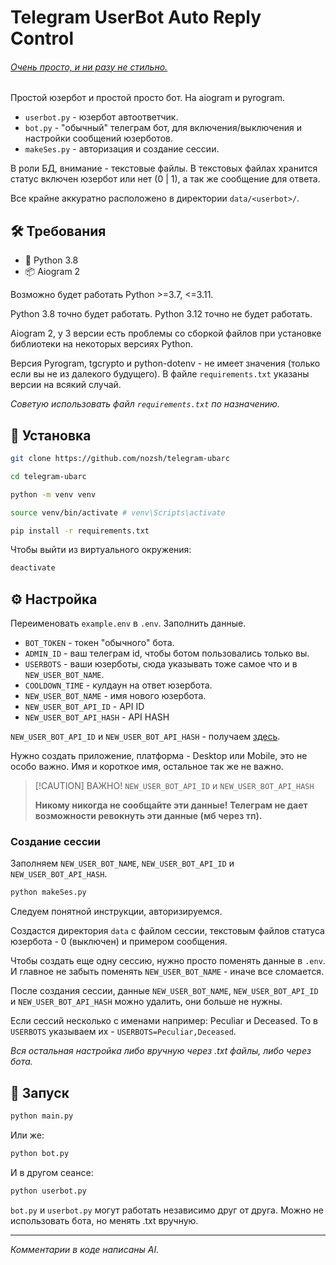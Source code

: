 # Telegram UserBot Auto Reply Control

###### _<u>Очень просто, и ни разу не стильно.</u>_

Простой юзербот и простой просто бот. На aiogram и pyrogram.

- `userbot.py` - юзербот автоответчик.
- `bot.py` - "обычный" телеграм бот, для включения/выключения и настройки сообщений юзерботов.
- `makeSes.py` - авторизация и создание сессии.

В роли БД, внимание - текстовые файлы. В текстовых файлах хранится статус включен юзербот или нет (0 | 1), а так же сообщение для ответа.

Все крайне аккуратно расположено в директории `data/<userbot>/`.

## 🛠️ Требования

- 🐍 Python 3.8
- 📦 Aiogram 2

Возможно будет работать Python >=3.7, <=3.11.

Python 3.8 точно будет работать. Python 3.12 точно не будет работать.

Aiogram 2, у 3 версии есть проблемы со сборкой файлов при установке библиотеки на некоторых версиях Python.

Версия Pyrogram, tgcrypto и python-dotenv - не имеет значения (только если вы не из далекого будущего). В файле `requirements.txt` указаны версии на всякий случай.

_Советую использовать файл `requirements.txt` по назначению._

## 📐 Установка

```bash
git clone https://github.com/nozsh/telegram-ubarc

cd telegram-ubarc

python -m venv venv

source venv/bin/activate # venv\Scripts\activate

pip install -r requirements.txt
```

Чтобы выйти из виртуального окружения:

```bash
deactivate
```

## ⚙️ Настройка

Переименовать `example.env` в `.env`. Заполнить данные.

- `BOT_TOKEN` - токен "обычного" бота.
- `ADMIN_ID` - ваш телеграм id, чтобы ботом пользовались только вы.
- `USERBOTS` - ваши юзерботы, сюда указывать тоже самое что и в `NEW_USER_BOT_NAME`.
- `COOLDOWN_TIME` - кулдаун на ответ юзербота.
- `NEW_USER_BOT_NAME` - имя нового юзербота.
- `NEW_USER_BOT_API_ID` - API ID
- `NEW_USER_BOT_API_HASH` - API HASH

`NEW_USER_BOT_API_ID` и `NEW_USER_BOT_API_HASH` - получаем [здесь](https://my.telegram.org/).

Нужно создать приложение, платформа - Desktop или Mobile, это не особо важно. Имя и короткое имя, остальное так же не важно.

> [!CAUTION] ВАЖНО!
> `NEW_USER_BOT_API_ID` и `NEW_USER_BOT_API_HASH`
>
> **Никому никогда не сообщайте эти данные! Телеграм не дает возможности ревокнуть эти данные (мб через тп).**

### Создание сессии

Заполняем `NEW_USER_BOT_NAME`, `NEW_USER_BOT_API_ID` и `NEW_USER_BOT_API_HASH`.

```bash
python makeSes.py
```

Следуем понятной инструкции, авторизируемся.

Создастся директория `data` с файлом сессии, текстовым файлов статуса юзербота - 0 (выключен) и примером сообщения.

Чтобы создать еще одну сессию, нужно просто поменять данные в `.env`. И главное не забыть поменять `NEW_USER_BOT_NAME` - иначе все сломается.

После создания сессии, данные `NEW_USER_BOT_NAME`, `NEW_USER_BOT_API_ID` и `NEW_USER_BOT_API_HASH` можно удалить, они больше не нужны.

Если сессий несколько с именами например: Peculiar и Deceased. То в `USERBOTS` указываем их - `USERBOTS=Peculiar,Deceased`.

_Вся остальная настройка либо вручную через .txt файлы, либо через бота._

## 🚀 Запуск

```bash
python main.py
```

Или же:

```bash
python bot.py
```

И в другом сеансе:

```bash
python userbot.py
```

`bot.py` и `userbot.py` могут работать независимо друг от друга. Можно не использовать бота, но менять .txt вручную.

---

_Комментарии в коде написаны AI._

